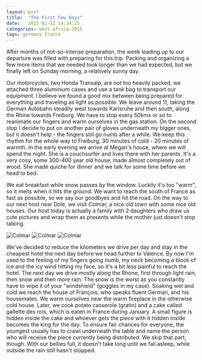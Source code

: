 ```yaml
---
layout: post
title:  "The First Few Days"
date:   2015-01-22 14:34:25
categories: west-africa-2015
tags: germany france
---
```

[pic0]: https://saschaeglau.com/upload/travel/1/0.jpg "Colmar"
[pic1]: https://saschaeglau.com/upload/travel/1/1.jpg "Colmar"
[pic2]: https://saschaeglau.com/upload/travel/1/2.jpg "Colmar"
After months of not-so-intense preparation, the week leading up to our departure was filled with preparing for this trip. Packing and organizing a few more items that we needed took longer than we had expected, but we finally left on Sunday morning, a relatively sunny day.

Our motorcycles, two Honda Transalp, are not too heavily packed, we attached three aluminium cases and use a tank bag to transport our equipment. I believe we found a good mix between being prepared for everything and traveling as light as possible. We leave around 11, taking the German Autobahn steadily west towards Karlsruhe  and then south, along the Rhine towards Freiburg. We have to stop every 50kms or so to reanimate our fingers and warm ourselves in the gas station. On the second stop I decide to put on another pair of gloves underneath my bigger ones, but it doesn't help -  the fingers still go numb after a while. We keep this rhythm for the whole way to Freiburg, 30 minutes of cold -  20 minutes of warmth. In the early evening we arrive at Megan's house, where we will spend the night. She is a couchsurfer and lives there with her parents. It's a very cosy, some 300-400 year old house, made almost completely out of wood. She made quiche for dinner and we talk for some time before we head to bed.

We eat breakfast while snow passes by the window. Luckily it's too "warm", so it melts when it hits the ground. We want to reach the south of France as fast as possible, so we say our goodbyes and hit the road. On the way to our next host near Dole, we visit Colmar, a nice old town with some nice old houses. Our host today is actually a family with 2 daughters who draw us cute pictures and wrap them as presents while the mother just doesn't stop talking.

![][pic0]
![][pic1]
![][pic2]

We've decided to reduce the kilometers we drive per day and stay in the cheapest hotel the next day before we head further to Valence. By now I'm used to the feeling of my fingers going numb, my neck becoming a block of ice and the icy wind hitting my face, so it's a bit less painful to reach the hotel. The next day we drive mostly along the Rhone, first through light rain, then snow and then more rain. The snow is the worst as you constantly have to wipe it of your "windshield" (goggles in my case). Soaking wet and cold we reach the house of François, who speaks fluent German, and his housemates. We warm ourselves near the warm fireplace in the otherwise cold house. Later, we cook potato casserole (gratin) and a cake called gallette des rois, which is eaten in France during January. A small figure is hidden inside the cake and whoever gets the piece with it hidden inside becomes the king for the day. To ensure fair chances for everyone, the youngest usually has to crawl underneath the table and name the person who will receive the piece currently being distributed. We skip that part, though. With our bellies full, it doesn't take long until we fall asleep, while outside the rain still hasn't stopped.
